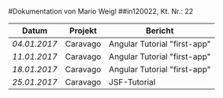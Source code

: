 #Dokumentation von Mario Weigl
##in120022, Kt. Nr.: 22


| Datum | Projekt | Bericht |
|---|---|---|
|*04.01.2017*|Caravago|Angular Tutorial "first-app"|
|*11.01.2017*|Caravago|Angular Tutorial "first-app"|
|*18.01.2017*|Caravago|Angular Tutorial "first-app"|
|*25.01.2017*|Caravago|JSF-Tutorial|
